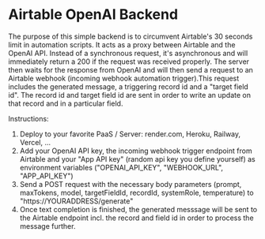 # Airtable OpenAI Backend

The purpose of this simple backend is to circumvent Airtable's 30 seconds limit in automation scripts. It acts as a proxy between Airtable and the OpenAI API. Instead of a synchronous request, it's asynchronous and will immediately return a 200 if the request was received properly. The server then waits for the response from OpenAI and will then send a request to an Airtable webhook (incoming webhook automation trigger).This request includes the generated message, a triggering record id and a "target field id". The record id and target field id are sent in order to write an update on that record and in a particular field.

Instructions:

1. Deploy to your favorite PaaS / Server: render.com, Heroku, Railway, Vercel, ...
2. Add your OpenAI API key, the incoming webhook trigger endpoint from Airtable and your "App API key" (random api key you define yourself) as environment variables ("OPENAI_API_KEY", "WEBHOOK_URL", "APP_API_KEY")
3. Send a POST request with the necessary body parameters (prompt, maxTokens, model, targetFieldId, recordId, systemRole, temperature) to "https://YOURADDRESS/generate"
4. Once text completion is finished, the generated messsage will be sent to the Airtable endpoint incl. the record and field id in order to process the message further.
